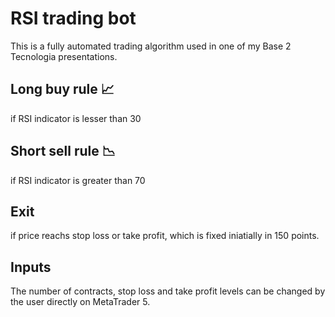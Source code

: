 # RSI trading bot

This is a fully automated trading algorithm used in one of my Base 2 Tecnologia presentations.

## Long buy rule 📈
  if RSI indicator is lesser than 30
  
## Short sell rule 📉
  if RSI indicator is greater than 70
  
## Exit
  if price reachs stop loss or take profit, which is fixed iniatially in 150 points.
  
## Inputs
  
The number of contracts, stop loss and take profit levels can be changed by the user directly on MetaTrader 5.
